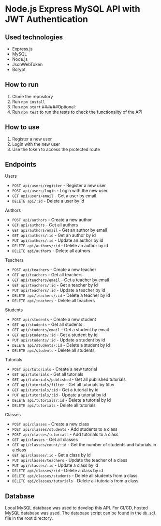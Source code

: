 # Node.js Express MySQL API with JWT Authentication

## Used technologies
- Express.js
- MySQL
- Node.js
- JsonWebToken
- Bcrypt

## How to run
1. Clone the repository
2. Run `npm install`
3. Run `npm start`
######Optional: 
4. Run `npm test` to run the tests to check the functionality of the API

## How to use
1. Register a new user
2. Login with the new user
3. Use the token to access the protected route

## Endpoints
Users
- `POST api/users/register` - Register a new user
- `POST api/users/login` - Login with the new user
- `GET api/users/email` - Get a user by email
- `DELETE api/:id` - Delete a user by id

Authors
- `POST api/authors` - Create a new author
- `GET api/authors` - Get all authors
- `GET api/authors/email` - Get an author by email
- `GET api/authors/:id` - Get an author by id
- `PUT api/authors/:id` - Update an author by id
- `DELETE api/authors/:id` - Delete an author by id
- `DELETE api/authors` - Delete all authors

Teachers
- `POST api/teachers` - Create a new teacher
- `GET api/teachers` - Get all teachers
- `GET api/teachers/email` - Get a teacher by email
- `GET api/teachers/:id` - Get a teacher by id
- `PUT api/teachers/:id` - Update a teacher by id
- `DELETE api/teachers/:id` - Delete a teacher by id
- `DELETE api/teachers` - Delete all teachers

Students
- `POST api/students` - Create a new student
- `GET api/students` - Get all students
- `GET api/students/email` - Get a student by email
- `GET api/students/:id` - Get a student by id
- `PUT api/students/:id` - Update a student by id
- `DELETE api/students/:id` - Delete a student by id
- `DELETE api/students` - Delete all students

Tutorials
- `POST api/tutorials` - Create a new tutorial
- `GET api/tutorials` - Get all tutorials
- `GET api/tutorials/published` - Get all published tutorials
- `GET api/tutorials/filter` - Get all tutorials by filter
- `GET api/tutorials/:id` - Get a tutorial by id
- `PUT api/tutorials/:id` - Update a tutorial by id
- `DELETE api/tutorials/:id` - Delete a tutorial by id
- `DELETE api/tutorials` - Delete all tutorials

Classes
- `POST api/classes` - Create a new class
- `POST api/classes/students` - Add students to a class
- `POST api/classes/tutorials` - Add tutorials to a class
- `GET api/classes` - Get all classes
- `GET api/classes/count/:id` - Get the number of students and tutorials in a class
- `GET api/classes/:id` - Get a class by id
- `PUT api/classes/teachers` - Update the teacher of a class
- `PUT api/classes/:id` - Update a class by id
- `DELETE api/classes/:id` - Delete a class by id
- `DELETE api/classes/students` - Delete all students from a class
- `DELETE api/classes/tutorials` - Delete all tutorials from a class

## Database
Local MySQL database was used to develop this API. For CI/CD, hosted MySQL database was used. The database script can be found in the `db.sql` file in the root directory.
